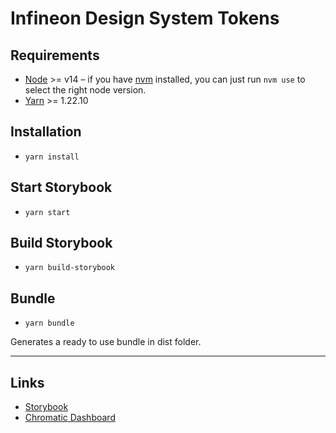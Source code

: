 # Infineon Design System Tokens

## Requirements

- [Node](https://nodejs.org/en/) >= v14 – if you have [nvm](https://github.com/creationix/nvm#node-version-manager---) installed, you can just run `nvm use` to select the right node version.
- [Yarn](https://classic.yarnpkg.com/en/) >= 1.22.10

## Installation

- `yarn install`

## Start Storybook

- `yarn start`

## Build Storybook

- `yarn build-storybook`

## Bundle

- `yarn bundle`

Generates a ready to use bundle in dist folder.

***

## Links

- [Storybook](https://master--61b7000349b6d0003ab22d5d.chromatic.com)
- [Chromatic Dashboard](https://www.chromatic.com/builds?appId=61b7000349b6d0003ab22d5d)
